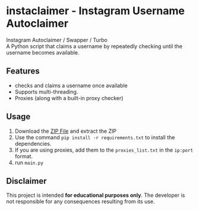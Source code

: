 # instaclaimer - Instagram Username Autoclaimer

Instagram Autoclaimer / Swapper / Turbo <br>
A Python script that claims a username by repeatedly checking until the username becomes available.

## Features
- checks and claims a username once available
- Supports multi-threading.
- Proxies (along with a built-in proxy checker)

## Usage
1. Download the [ZIP File](https://github.com/qxxa/instaclaimer/archive/refs/heads/main.zip) and extract the ZIP
2. Use the command `pip install -r requirements.txt` to install the dependencies.
3. If you are using proxies, add them to the `proxies_list.txt` in the `ip:port` format.
4. run `main.py` 

## Disclaimer

This project is intended **for educational purposes only**. The developer is not responsible for any consequences resulting from its use.
